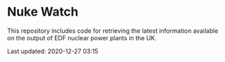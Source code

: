 # Nuke Watch

This repository includes code for retrieving the latest information available on the output of EDF nuclear power plants in the UK.

Last updated: 2020-12-27 03:15